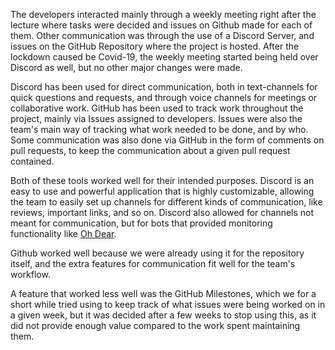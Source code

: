 The developers interacted mainly through a weekly meeting right after the lecture where tasks were decided and issues on Github made for each of them. Other communication was through the use of a Discord Server, and issues on the GitHub Repository where the project is hosted. After the lockdown caused be Covid-19, the weekly meeting started being held over Discord as well, but no other major changes were made.

Discord has been used for direct communication, both in text-channels for quick questions and requests, and through voice channels for meetings or collaborative work.
GitHub has been used to track work throughout the project, mainly via Issues assigned to developers. Issues were also the team's main way of tracking what work needed to be done, and by who. Some communication was also done via GitHub in the form of comments on pull requests, to keep the communication about a given pull request contained. 

Both of these tools worked well for their intended purposes. Discord is an easy to use and powerful application that is highly customizable, allowing the team to easily set up channels for different kinds of communication, like reviews, important links, and so on. Discord also allowed for channels not meant for communication, but for bots that provided monitoring functionality like [Oh Dear](https://ohdear.app/).

Github worked well because we were already using it for the repository itself, and the extra features for communication fit well for the team's workflow. 

A feature that worked less well was the GitHub Milestones, which we for a short while tried using to keep track of what issues were being worked on in a given week, but it was decided after a few weeks to stop using this, as it did not provide enough value compared to the work spent maintaining them. 
